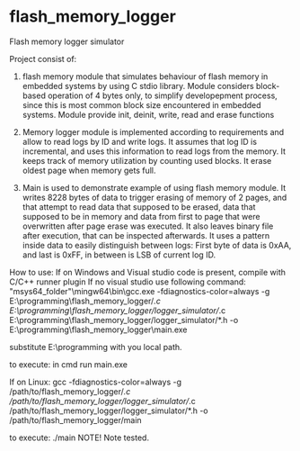 # flash_memory_logger
Flash memory logger simulator

Project consist of:
1. flash memory module that simulates behaviour of flash memory in embedded systems by using C stdio library.
Module considers block-based operation of 4 bytes only, to simplify developepment process, since
this is most common block size encountered in embedded systems. Module provide init, deinit, write, read and erase functions

2. Memory logger module is implemented according to requirements and allow to read logs by ID and write logs. It assumes that log ID is incremental, and uses this information to read logs from the memory. It keeps track of memory utilization by counting used blocks. It erase oldest page when memory gets full.

3. Main is used to demonstrate example of using flash memory module. It writes 8228 bytes of data to trigger erasing of memory of 2 pages, and that attempt to read data that supposed to be erased, data that supposed to be in memory and data from first to page that were overwritten after page erase was executed. It also leaves binary file after execution, that can be inspected afterwards.
It uses a pattern inside data to easily distinguish between logs: First byte of data is 0xAA, and last is 0xFF, in between is LSB of current log ID.

How to use:
If on Windows and Visual studio code is present, compile with C/C++ runner plugin
If no visual studio use following command:
"msys64_folder"\mingw64\bin\gcc.exe -fdiagnostics-color=always -g E:\programming\flash_memory_logger/*.c E:\programming\flash_memory_logger/logger_simulator/*.c E:\programming\flash_memory_logger/logger_simulator/*.h -o E:\programming\flash_memory_logger\main.exe

substitute E:\programming with you local path.

to execute: in cmd run main.exe

If on Linux:
gcc -fdiagnostics-color=always -g /path/to/flash_memory_logger/*.c /path/to/flash_memory_logger/logger_simulator/*.c /path/to/flash_memory_logger/logger_simulator/*.h -o /path/to/flash_memory_logger/main

to execute: ./main
NOTE! Note tested.



